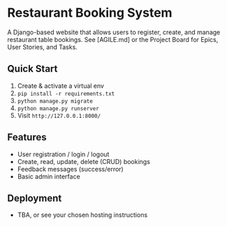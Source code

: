 # Restaurant Booking System

A Django-based website that allows users to register, create, and manage restaurant table bookings. 
See [AGILE.md] or the Project Board for Epics, User Stories, and Tasks.

## Quick Start

1. Create & activate a virtual env
2. `pip install -r requirements.txt`
3. `python manage.py migrate`
4. `python manage.py runserver`
5. Visit `http://127.0.0.1:8000/`

## Features

- User registration / login / logout
- Create, read, update, delete (CRUD) bookings
- Feedback messages (success/error)
- Basic admin interface

## Deployment

- TBA, or see your chosen hosting instructions
